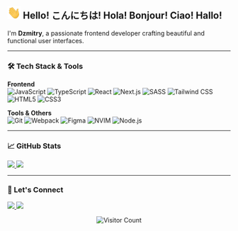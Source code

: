 ## <img src="https://raw.githubusercontent.com/ABSphreak/ABSphreak/master/gifs/Hi.gif" width="30px"> Hello! こんにちは! Hola! Bonjour! Ciao! Hallo!

I'm **Dzmitry**, a passionate frontend developer crafting beautiful and functional user interfaces.

---

### 🛠️ Tech Stack & Tools

**Frontend**  
![JavaScript](https://img.shields.io/badge/-JavaScript-000000?style=flat-square&logo=javascript&logoColor=white)
![TypeScript](https://img.shields.io/badge/-TypeScript-000000?style=flat-square&logo=typescript&logoColor=white)
![React](https://img.shields.io/badge/-React-000000?style=flat-square&logo=react&logoColor=white)
![Next.js](https://img.shields.io/badge/-Next.js-000000?style=flat-square&logo=next.js&logoColor=white)
![SASS](https://img.shields.io/badge/-SASS-000000?style=flat-square&logo=sass&logoColor=white)
![Tailwind CSS](https://img.shields.io/badge/-Tailwind_CSS-000000?style=flat-square&logo=tailwindcss&logoColor=white)
![HTML5](https://img.shields.io/badge/-HTML5-000000?style=flat-square&logo=html5&logoColor=white)
![CSS3](https://img.shields.io/badge/-CSS3-000000?style=flat-square&logo=css3&logoColor=white)

**Tools & Others**  
![Git](https://img.shields.io/badge/-Git-000000?style=flat-square&logo=git&logoColor=white)
![Webpack](https://img.shields.io/badge/-Webpack-000000?style=flat-square&logo=webpack&logoColor=white)
![Figma](https://img.shields.io/badge/-Figma-000000?style=flat-square&logo=figma&logoColor=white)
![NVIM](https://img.shields.io/badge/-NVIM-000000?style=flat-square&logo=neovim&logoColor=white)
![Node.js](https://img.shields.io/badge/-Node.js-000000?style=flat-square&logo=node.js&logoColor=white)

---

### 📈 GitHub Stats

<p align="left">
  <a href="https://github.com/kyoumaw">
    <img height="180em" src="https://github-readme-stats.vercel.app/api?username=kyoumaw&show_icons=true&theme=dark&hide_border=true&bg_color=000000&title_color=ffffff&text_color=ffffff&icon_color=ffffff" />
    <img height="180em" src="https://github-readme-stats.vercel.app/api/top-langs/?username=kyoumaw&layout=compact&theme=dark&hide_border=true&bg_color=000000&title_color=ffffff&text_color=ffffff&icon_color=ffffff" />
  </a>
</p>

---

### 🤝 Let's Connect

<p align="left">
  <a href="https://www.linkedin.com/in/dzmitrydev" target="_blank" >
    <img src="https://img.shields.io/badge/-LinkedIn-000000?style=for-the-badge&logo=linkedin&logoColor=white" />
  </a>
  <a href="mailto:oreincof@gmail.com">
    <img src="https://img.shields.io/badge/-Email-000000?style=for-the-badge&logo=gmail&logoColor=white" />
  </a>
</p>

<div align="center">
  
![Visitor Count](https://komarev.com/ghpvc/?username=kyoumaw&color=000000&style=flat-square)

</div>

<!---
kyoumaw/kyoumaw is a ✨ special ✨ repository because its `README.md` (this file) appears on your GitHub profile.
You can click the Preview link to take a look at your changes.
--->
